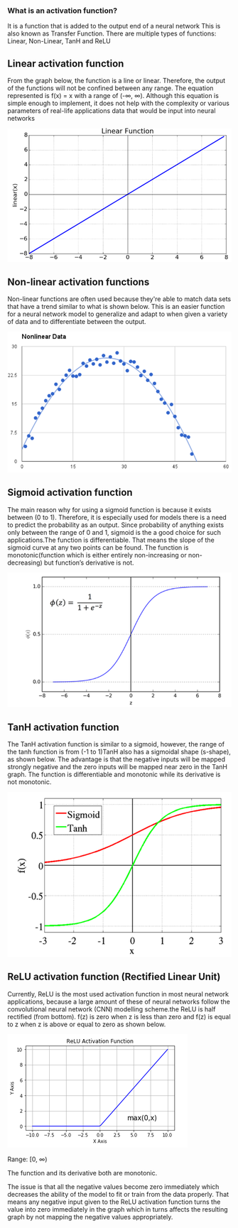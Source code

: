 ### What is an activation function? 
It is a function that is added to the output end of a neural network 
This is also known as Transfer Function. 
There are multiple types of functions: Linear, Non-Linear, TanH and ReLU

## Linear activation function
From the graph below, the function is a line or linear. Therefore, the output of the functions will not be confined between any range. The equation represented is  f(x) = x with a range of (-∞, ∞). Although this equation is simple enough to implement, it does not help with the complexity or various parameters of real-life applications data that would be input into neural networks

![alt text](/Report_1/Project_related_Background_and_Research_Review/linearfunction.PNG)   

## Non-linear activation functions 

Non-linear functions are often used because they're able to match data sets that have a trend similar to what is shown below. This is an easier function for a neural network model to generalize and adapt to when given a variety of data and to differentiate between the output. 

![alt text](/Report_1/Project_related_Background_and_Research_Review/Non_linear_function.PNG)  

## Sigmoid activation function

The main reason why for using a sigmoid function is because it exists between (0 to 1). Therefore, it is especially used for models there is a need to predict the probability as an output. Since probability of anything exists only between the range of 0 and 1, sigmoid is the a good choice for such applications.The function is differentiable. That means the slope of the sigmoid curve at any two points can be found.
The function is monotonic(function which is either entirely non-increasing or non-decreasing) but function’s derivative is not. 

![alt text](/Report_1/Project_related_Background_and_Research_Review/Sigmoid_function.PNG) 


## TanH activation function

The TanH activation function is similar to a sigmoid, however, the range of the tanh function is from (-1 to 1)TanH also has a sigmoidal shape (s-shape), as shown below. The advantage is that the negative inputs will be mapped strongly negative and the zero inputs will be mapped near zero in the TanH graph. The function is differentiable
and monotonic while its derivative is not monotonic.

![alt text](/Report_1/Project_related_Background_and_Research_Review/TanH_Function.PNG) 

## ReLU activation function (Rectified Linear Unit)

Currently, ReLU is the most used activation function in most neural network applications, because a large amount of these of neural networks follow the convolutional neural network (CNN) modelling scheme.the ReLU is half rectified (from bottom). f(z) is zero when z is less than zero and f(z) is equal to z when z is above or equal to zero as shown below. 

![alt text](/Report_1/Project_related_Background_and_Research_Review/ReLU_function.PNG)  

Range: [0, ∞)

The function and its derivative both are monotonic.

The issue is that all the negative values become zero immediately which decreases the ability of the model to fit or train from the data properly. That means any negative input given to the ReLU activation function turns the value into zero immediately in the graph which in turns affects the resulting graph by not mapping the negative values appropriately.